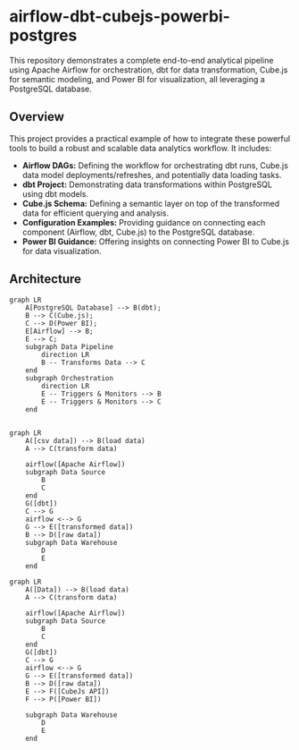 # airflow-dbt-cubejs-powerbi-postgres

This repository demonstrates a complete end-to-end analytical pipeline using Apache Airflow for orchestration, dbt for data transformation, Cube.js for semantic modeling, and Power BI for visualization, all leveraging a PostgreSQL database.

## Overview

This project provides a practical example of how to integrate these powerful tools to build a robust and scalable data analytics workflow. It includes:

* **Airflow DAGs:** Defining the workflow for orchestrating dbt runs, Cube.js data model deployments/refreshes, and potentially data loading tasks.
* **dbt Project:** Demonstrating data transformations within PostgreSQL using dbt models.
* **Cube.js Schema:** Defining a semantic layer on top of the transformed data for efficient querying and analysis.
* **Configuration Examples:** Providing guidance on connecting each component (Airflow, dbt, Cube.js) to the PostgreSQL database.
* **Power BI Guidance:** Offering insights on connecting Power BI to Cube.js for data visualization.

## Architecture

```mermaid
graph LR
    A[PostgreSQL Database] --> B(dbt);
    B --> C(Cube.js);
    C --> D(Power BI);
    E[Airflow] --> B;
    E --> C;
    subgraph Data Pipeline
        direction LR
        B -- Transforms Data --> C
    end
    subgraph Orchestration
        direction LR
        E -- Triggers & Monitors --> B
        E -- Triggers & Monitors --> C
    end

```
```mermaid

graph LR
    A([csv data]) --> B(load data)
    A --> C(transform data)

    airflow([Apache Airflow])
    subgraph Data Source
        B
        C
    end
    G([dbt])
    C --> G
    airflow <--> G
    G --> E([transformed data])
    B --> D([raw data])
    subgraph Data Warehouse
        D
        E
    end
```

```mermaid
graph LR
    A([Data]) --> B(load data)
    A --> C(transform data)

    airflow([Apache Airflow])
    subgraph Data Source
        B
        C
    end
    G([dbt])
    C --> G
    airflow <--> G
    G --> E([transformed data])
    B --> D([raw data])
    E --> F([CubeJs API])
    F --> P([Power BI])

    subgraph Data Warehouse
        D
        E
    end
```